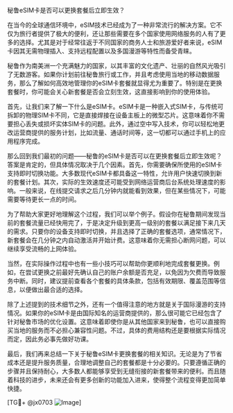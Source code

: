 秘鲁eSIM卡是否可以更换套餐后立即生效？

在当今的全球通信环境中，eSIM技术已经成为了一种非常流行的解决方案。它不仅为旅行者提供了极大的便利，还让那些需要在多个国家使用网络服务的人有了更多的选择。尤其是对于经常往返于不同国家的商务人士和旅游爱好者来说，eSIM卡因其无需物理插入、支持远程配置以及多国漫游等特性而备受青睐。

秘鲁作为南美洲一个充满魅力的国家，以其丰富的文化遗产、壮丽的自然风光吸引了无数游客。如果你计划前往秘鲁旅行或工作，并且考虑使用当地的移动数据服务，那么了解如何高效地管理你的eSIM卡套餐就显得尤为重要了。特别是在更换套餐时，你可能会关心新套餐是否会立刻生效，这直接影响到你的使用体验。

首先，让我们来了解一下什么是eSIM卡。eSIM卡是一种嵌入式SIM卡，与传统可拆卸的物理SIM卡不同，它是直接焊接在设备主板上的微型芯片。这意味着你不需要担心丢失或损坏实体SIM卡的问题。此外，通过空中写入技术，你可以轻松地更改运营商提供的服务计划，比如流量、通话时间等，这一切都可以通过手机上的应用程序完成。

那么回到我们最初的问题——秘鲁的eSIM卡是否可以在更换套餐后立即生效呢？答案是肯定的，但具体情况取决于几个因素。首先，你需要确保所使用的eSIM卡支持即时切换功能。大多数现代eSIM卡都具备这一特性，允许用户快速切换到新的套餐计划。其次，实际的生效速度还可能受到网络运营商后台系统处理速度的影响。一般来说，在线提交请求之后几分钟内就能看到效果，但在某些情况下，可能需要等待更长一点的时间。

为了帮助大家更好地理解这个过程，我们可以举个例子。假设你在秘鲁期间发现当前的套餐流量已经快用完了，于是决定升级到更高一级别的套餐以满足接下来几天的需求。只要你的设备支持即时切换，并且选择了正确的套餐选项，通常情况下，新套餐会在几分钟之内自动激活并开始计费。这意味着你无需担心断网问题，可以继续享受流畅的上网体验。

当然，在实际操作过程中也有一些小技巧可以帮助你更顺利地完成套餐更换。例如，在尝试更换之前最好先确认自己的账户余额是否充足，以免因为欠费而导致服务中断。同时，建议提前查看各个套餐的具体条款，包括有效期限、覆盖范围等信息，以便做出最合适的选择。

除了上述提到的技术细节之外，还有一个值得注意的地方就是关于国际漫游的支持情况。如果你的eSIM卡是由国际知名的运营商提供的，那么很可能它已经包含了针对秘鲁市场的优化设置。这意味着即使你是从其他国家来到秘鲁，也可以直接购买当地的服务而不必担心兼容性问题。不过，具体的费用结构还是要根据实际情况而定，因此务必事先做好功课。

最后，我们再来总结一下关于秘鲁eSIM卡更换套餐的相关知识。无论是为了节省成本还是提升服务质量，合理地调整自己的套餐都是十分必要的。只要遵循正确的步骤并且保持耐心，大多数人都能够享受到无缝衔接的新套餐带来的便利。而且随着科技的进步，未来还会有更多创新的功能加入进来，使得整个流程变得更加简单快捷。

[TG💪+ @jx0703 ![Image](https://github.com/user-attachments/assets/dbca1d08-cadb-493c-b0ec-ad6f7a83f270)]